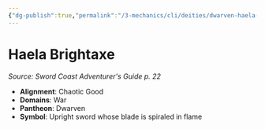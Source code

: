 ```yaml
---
{"dg-publish":true,"permalink":"/3-mechanics/cli/deities/dwarven-haela-brightaxe-scag/","tags":["ttrpg-cli/compendium/src/5e/scag","ttrpg-cli/deity/dwarven","ttrpg-cli/domain/war"],"noteIcon":""}
---
```


# Haela Brightaxe
*Source: Sword Coast Adventurer's Guide p. 22* 

- **Alignment**: Chaotic Good
- **Domains**: War
- **Pantheon**: Dwarven
- **Symbol**: Upright sword whose blade is spiraled in flame